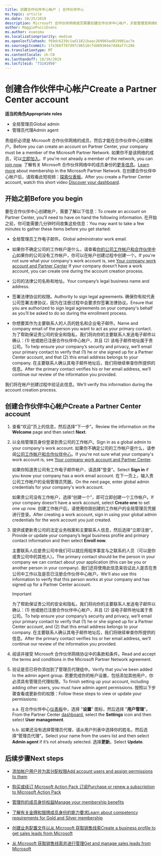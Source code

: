 ```yaml
---
title: 创建合作伙伴中心帐户 | 合作伙伴中心
ms.topic: article
ms.date: 10/25/2019
description: Microsoft 合作伙伴网络成员需要创建合作伙伴中心帐户，才能管理其网络权益和能力，以及创建业务档案。
author: MaggiePucciEvans
ms.author: evansma
ms.localizationpriority: medium
ms.openlocfilehash: f69dc6239c1ad11821baac269903ad819901ac7e
ms.sourcegitcommit: 1fe366f787d97c96510cfd409304e7d48af7c286
ms.translationtype: MT
ms.contentlocale: zh-CN
ms.lasthandoff: 10/30/2019
ms.locfileid: "73141956"
---
```

# <a name="create-a-partner-center-account"></a><span data-ttu-id="f24d6-103">创建合作伙伴中心帐户</span><span class="sxs-lookup"><span data-stu-id="f24d6-103">Create a Partner Center account</span></span>

<span data-ttu-id="f24d6-104">**适当的角色**</span><span class="sxs-lookup"><span data-stu-id="f24d6-104">**Appropriate roles**</span></span>

- <span data-ttu-id="f24d6-105">全局管理员</span><span class="sxs-lookup"><span data-stu-id="f24d6-105">Global admin</span></span>
- <span data-ttu-id="f24d6-106">管理员代理</span><span class="sxs-lookup"><span data-stu-id="f24d6-106">Admin agent</span></span>

<span data-ttu-id="f24d6-107">贵组织必须是 Microsoft 合作伙伴网络的成员，然后才能在合作伙伴中心创建帐户。</span><span class="sxs-lookup"><span data-stu-id="f24d6-107">Before you can create an account on Partner Center, your company must be a member of the Microsoft Partner Network.</span></span> <span data-ttu-id="f24d6-108">如果你不是该网络的成员，可以[立即加入](https://partners.microsoft.com/PartnerProgram/simplifiedenrollment.aspx)。</span><span class="sxs-lookup"><span data-stu-id="f24d6-108">If you're not already a member of the network, you can [join now](https://partners.microsoft.com/PartnerProgram/simplifiedenrollment.aspx).</span></span>  <span data-ttu-id="f24d6-109">了解有关 Microsoft 合作伙伴网络中的成员身份的[更多信息](https://partner.microsoft.com/membership)。</span><span class="sxs-lookup"><span data-stu-id="f24d6-109">[Learn more](https://partner.microsoft.com/membership) about membership in the Microsoft Partner Network.</span></span> <span data-ttu-id="f24d6-110">在创建合作伙伴中心帐户后，请观看此短视频：[探索仪表板](https://vimeo.com/290338211)。</span><span class="sxs-lookup"><span data-stu-id="f24d6-110">After you create a Partner Center account, watch this short video [Discover your dashboard](https://vimeo.com/290338211).</span></span>

## <a name="before-you-begin"></a><span data-ttu-id="f24d6-111">开始之前</span><span class="sxs-lookup"><span data-stu-id="f24d6-111">Before you begin</span></span>

<span data-ttu-id="f24d6-112">要在合作伙伴中心创建帐户，需要了解以下信息：</span><span class="sxs-lookup"><span data-stu-id="f24d6-112">To create an account on Partner Center, you’ll need to have on hand the following information.</span></span> <span data-ttu-id="f24d6-113">在开始之前，你可能需要几分钟时间收集这些信息：</span><span class="sxs-lookup"><span data-stu-id="f24d6-113">You may want to take a few minutes to gather these items before you get started:</span></span>

-   <span data-ttu-id="f24d6-114">全局管理员工作电子邮件。</span><span class="sxs-lookup"><span data-stu-id="f24d6-114">Global administrator work email.</span></span>

-   <span data-ttu-id="f24d6-115">如果你不确定公司的工作帐户是什么，请查看[你的公司工作帐户和合作伙伴中心](azure-active-directory-tenants-and-partner-center.md)如果你的公司没有工作帐户，你可以在帐户创建过程中创建一个。</span><span class="sxs-lookup"><span data-stu-id="f24d6-115">If you're not sure what your company's work account is, see [Your company work account and Partner Center](azure-active-directory-tenants-and-partner-center.md) If your company doesn’t have a work account, you can create one during the account creation process.</span></span> 

-   <span data-ttu-id="f24d6-116">公司的法律公司名称和地址。</span><span class="sxs-lookup"><span data-stu-id="f24d6-116">Your company’s legal business name and address.</span></span>  

-   <span data-ttu-id="f24d6-117">签署法律协议的权限。</span><span class="sxs-lookup"><span data-stu-id="f24d6-117">Authority to sign legal agreements.</span></span> <span data-ttu-id="f24d6-118">确保你有权代表公司签署法律协议，因为在注册过程中会要求你签署法律协议。</span><span class="sxs-lookup"><span data-stu-id="f24d6-118">Ensure that you are authorized to sign legal agreements on your company's behalf as you’ll be asked to do so during the enrollment process.</span></span>

-   <span data-ttu-id="f24d6-119">你想要其作为主要联系人的人员的姓名和企业电子邮件。</span><span class="sxs-lookup"><span data-stu-id="f24d6-119">Name and company email of the person you want to act as your primary contact.</span></span> <span data-ttu-id="f24d6-120">为了帮助保证贵公司的安全和隐私，我们将向你的主要联系人发送电子邮件以确认：(1) 他或她已注册合作伙伴中心帐户，并且 (2) 该电子邮件地址属于贵公司。</span><span class="sxs-lookup"><span data-stu-id="f24d6-120">To help ensure your company’s security and privacy, we’ll email your primary contact to verify that (1) he or she signed up for a Partner Center account, and that (2) this email address belongs to your company.</span></span> <span data-ttu-id="f24d6-121">在主要联系人确认其电子邮件地址后，我们将继续审查你所提供的信息。</span><span class="sxs-lookup"><span data-stu-id="f24d6-121">After the primary contact verifies his or her email address, we’ll continue our review of the information you provided.</span></span>

<span data-ttu-id="f24d6-122">我们将在帐户创建过程中验证此信息。</span><span class="sxs-lookup"><span data-stu-id="f24d6-122">We’ll verify this information during the account creation process.</span></span> 
 
## <a name="create-a-partner-center-account"></a><span data-ttu-id="f24d6-123">创建合作伙伴中心帐户</span><span class="sxs-lookup"><span data-stu-id="f24d6-123">Create a Partner Center account</span></span>

1.  <span data-ttu-id="f24d6-124">查看“欢迎”页上的信息，然后选择“下一步”。</span><span class="sxs-lookup"><span data-stu-id="f24d6-124">Review the information on the **Welcome** page and then select **Next**.</span></span>

2.  <span data-ttu-id="f24d6-125">以全局管理员身份登录到贵公司的工作帐户。</span><span class="sxs-lookup"><span data-stu-id="f24d6-125">Sign in as a global admin to your company's work account.</span></span> <span data-ttu-id="f24d6-126">如果你不确定公司的工作帐户是什么，请参阅[公司工作帐户和合作伙伴中心](azure-active-directory-tenants-and-partner-center.md)。</span><span class="sxs-lookup"><span data-stu-id="f24d6-126">If you're not sure what your company's work account   is, see [Your company work account and Partner Center](azure-active-directory-tenants-and-partner-center.md).</span></span>

    <span data-ttu-id="f24d6-127">如果你知道贵公司有工作电子邮件帐户，请选择“登录”。</span><span class="sxs-lookup"><span data-stu-id="f24d6-127">Select **Sign in** if you know your company has a work email account.</span></span> <span data-ttu-id="f24d6-128">在下一页上，输入贵公司工作帐户的全局管理员凭据。</span><span class="sxs-lookup"><span data-stu-id="f24d6-128">On the next page, enter global admin credentials for your company's work account.</span></span> 

    <span data-ttu-id="f24d6-129">如果贵公司没有工作帐户，选择“创建一个”，即可立即创建一个工作帐户。</span><span class="sxs-lookup"><span data-stu-id="f24d6-129">If your company doesn’t have a work account, select **Create one** to set one up now.</span></span> <span data-ttu-id="f24d6-130">创建工作帐户后，请使用你刚创建的工作帐户的全局管理员凭据进行登录。</span><span class="sxs-lookup"><span data-stu-id="f24d6-130">After creating a work account, sign in using your global admin credentials for the work account you just created.</span></span>

3.  <span data-ttu-id="f24d6-131">提供或更新贵公司的法定业务档案和主要联系人信息，然后选择“立即注册”。</span><span class="sxs-lookup"><span data-stu-id="f24d6-131">Provide or update your company’s legal business profile and primary contact information and then select **Enroll now**.</span></span> 

    <span data-ttu-id="f24d6-132">主要联系人应是贵公司中我们可以就应用程序事宜与之联系的人员（可以是你或贵公司中的其他人）。</span><span class="sxs-lookup"><span data-stu-id="f24d6-132">The primary contact should be the person in your company we can contact about your application (this can be you or another person in your company).</span></span> <span data-ttu-id="f24d6-133">我们还将使用此信息来验证此人是否在贵公司中工作以及是否已注册合作伙伴中心帐户。</span><span class="sxs-lookup"><span data-stu-id="f24d6-133">We'll also use this information to verify that this person works at your company and has signed up for a Partner Center account.</span></span>

    > [!IMPORTANT]  
    > <span data-ttu-id="f24d6-134">为了帮助保证贵公司的安全和隐私，我们将向你的主要联系人发送电子邮件以确认：(1) 他或她已注册合作伙伴中心帐户，并且 (2) 该电子邮件地址属于贵公司。</span><span class="sxs-lookup"><span data-stu-id="f24d6-134">To help ensure your company’s security and privacy, we’ll email your primary contact to verify that (1) he or she signed up for a Partner Center account, and (2) that this email address belongs to your company.</span></span> <span data-ttu-id="f24d6-135">在主要联系人确认其电子邮件地址后，我们将继续审查你所提供的信息。</span><span class="sxs-lookup"><span data-stu-id="f24d6-135">After the primary contact verifies his or her email address, we’ll continue our review of the information you provided.</span></span>

4.  <span data-ttu-id="f24d6-136">阅读并接受 Microsoft 合作伙伴网络协议中的条款和条件。</span><span class="sxs-lookup"><span data-stu-id="f24d6-136">Read and accept the terms and conditions in the Microsoft Partner Network agreement.</span></span> 

5.  <span data-ttu-id="f24d6-137">验证是否已将你添加到了管理员代理组中。</span><span class="sxs-lookup"><span data-stu-id="f24d6-137">Verify that you’ve been added to the admin agent group.</span></span> <span data-ttu-id="f24d6-138">若要完成你的帐户设置，包括添加其他用户，你必须具有管理员代理权限。</span><span class="sxs-lookup"><span data-stu-id="f24d6-138">To finish setting up your account, including adding other users, you must have admin agent permissions.</span></span> <span data-ttu-id="f24d6-139">按照以下步骤查看或更新你的权限：</span><span class="sxs-lookup"><span data-stu-id="f24d6-139">Follow these steps to view or update your permissions:</span></span>

    <span data-ttu-id="f24d6-140">a.</span><span class="sxs-lookup"><span data-stu-id="f24d6-140">a.</span></span> <span data-ttu-id="f24d6-141">在合作伙伴中心[仪表板](https://partner.microsoft.com/dashboard/home**)中，选择 "**设置**" 图标，然后选择 "**用户管理**"。</span><span class="sxs-lookup"><span data-stu-id="f24d6-141">From the Partner Center [dashboard](https://partner.microsoft.com/dashboard/home**), select the **Settings** icon and then select **User management**.</span></span>  

    <span data-ttu-id="f24d6-142">b.</span><span class="sxs-lookup"><span data-stu-id="f24d6-142">b.</span></span> <span data-ttu-id="f24d6-143">如果还没有选择管理员代理，请从用户列表中选择你的姓名，然后选择“管理员代理”。</span><span class="sxs-lookup"><span data-stu-id="f24d6-143">Select your name from the users list and then select **Admin agent** if it’s not already selected.</span></span> <span data-ttu-id="f24d6-144">选择**更新**。</span><span class="sxs-lookup"><span data-stu-id="f24d6-144">Select **Update**.</span></span>  

## <a name="next-steps"></a><span data-ttu-id="f24d6-145">后续步骤</span><span class="sxs-lookup"><span data-stu-id="f24d6-145">Next steps</span></span>

-   [<span data-ttu-id="f24d6-146">添加帐户用户并为其分配权限</span><span class="sxs-lookup"><span data-stu-id="f24d6-146">Add account users and assign permissions to them</span></span>](create-user-accounts-and-set-permissions.md)

-   [<span data-ttu-id="f24d6-147">购买或续订 Microsoft Action Pack 订阅</span><span class="sxs-lookup"><span data-stu-id="f24d6-147">Purchase or renew a subscription to Microsoft Action Pack</span></span>](mpn-get-action-pack.md)

-   [<span data-ttu-id="f24d6-148">管理你的成员身份权益</span><span class="sxs-lookup"><span data-stu-id="f24d6-148">Manage your membership benefits</span></span>](manage-your-partner-network-benefits.md)

-   [<span data-ttu-id="f24d6-149">了解有关金牌和银牌成员身份的能力要求</span><span class="sxs-lookup"><span data-stu-id="f24d6-149">Learn about competency requirements for Gold and Silver membership</span></span>](https://partner.microsoft.com/membership/competencies)

-   [<span data-ttu-id="f24d6-150">创建业务配置文件以从 Microsoft 获取销售线索</span><span class="sxs-lookup"><span data-stu-id="f24d6-150">Create a business profile to get sales leads from Microsoft</span></span>](create-a-marketing-profile.md)

-   [<span data-ttu-id="f24d6-151">从 Microsoft 获取销售线索并进行管理</span><span class="sxs-lookup"><span data-stu-id="f24d6-151">Get and manage sales leads from Microsoft</span></span>](responding-to-referrals.md)
